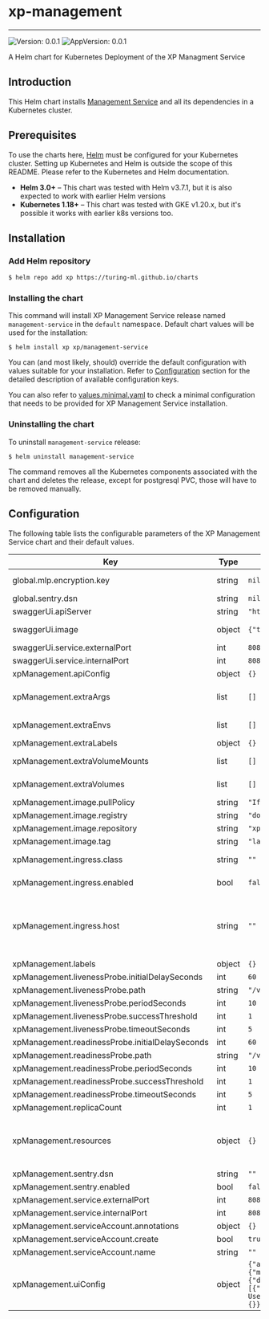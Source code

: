 # xp-management

---
![Version: 0.0.1](https://img.shields.io/badge/Version-0.0.1-informational?style=flat-square)
![AppVersion: 0.0.1](https://img.shields.io/badge/AppVersion-0.0.1-informational?style=flat-square)

A Helm chart for Kubernetes Deployment of the XP Managment Service

## Introduction

This Helm chart installs [Management Service](https://github.com/gojek/xp/management-service) and all its dependencies in a Kubernetes cluster.

## Prerequisites

To use the charts here, [Helm](https://helm.sh/) must be configured for your
Kubernetes cluster. Setting up Kubernetes and Helm is outside the scope of
this README. Please refer to the Kubernetes and Helm documentation.

- **Helm 3.0+** – This chart was tested with Helm v3.7.1, but it is also expected to work with earlier Helm versions
- **Kubernetes 1.18+** – This chart was tested with GKE v1.20.x, but it's possible it works with earlier k8s versions too.

## Installation

### Add Helm repository

```sh
$ helm repo add xp https://turing-ml.github.io/charts
```

### Installing the chart

This command will install XP Management Service release named `management-service` in the `default` namespace.
Default chart values will be used for the installation:
```shell
$ helm install xp xp/management-service
```

You can (and most likely, should) override the default configuration with values suitable for your installation.
Refer to [Configuration](#configuration) section for the detailed description of available configuration keys.

You can also refer to [values.minimal.yaml](./values.minimal.yaml) to check a minimal configuration that needs
to be provided for XP Management Service installation.

### Uninstalling the chart

To uninstall `management-service` release:
```shell
$ helm uninstall management-service
```

The command removes all the Kubernetes components associated with the chart and deletes the release,
except for postgresql PVC, those will have to be removed manually.

## Configuration

The following table lists the configurable parameters of the XP Management Service chart and their default values.

| Key | Type | Default | Description |
|-----|------|---------|-------------|
| global.mlp.encryption.key | string | `nil` | Global MLP Encryption Key to be used by all MLP components |
| global.sentry.dsn | string | `nil` | Global Sentry DSN value |
| swaggerUi.apiServer | string | `"http://127.0.0.1/v1"` | URL of API server |
| swaggerUi.image | object | `{"tag":"v3.47.1"}` | Docker tag for Swagger UI https://hub.docker.com/r/swaggerapi/swagger-ui |
| swaggerUi.service.externalPort | int | `8080` | Swagger UI Kubernetes service port number |
| swaggerUi.service.internalPort | int | `8081` | Swagger UI container port number |
| xpManagement.apiConfig | object | `{}` | XP API server configuration.  |
| xpManagement.extraArgs | list | `[]` | List of string containing additional XP API server arguments. For example, multiple "-config" can be specified to use multiple config files |
| xpManagement.extraEnvs | list | `[]` | List of extra environment variables to add to XP API server container |
| xpManagement.extraLabels | object | `{}` | List of extra labels to add to XP API K8s resources |
| xpManagement.extraVolumeMounts | list | `[]` | Extra volume mounts to attach to XP API server container. For example to mount the extra volume containing secrets |
| xpManagement.extraVolumes | list | `[]` | Extra volumes to attach to the Pod. For example, you can mount  additional secrets to these volumes |
| xpManagement.image.pullPolicy | string | `"IfNotPresent"` | Docker image pull policy |
| xpManagement.image.registry | string | `"docker.io/"` | Docker registry for XP API image |
| xpManagement.image.repository | string | `"xp-management"` | Docker image repository for XP API |
| xpManagement.image.tag | string | `"latest"` | Docker image tag for XP API |
| xpManagement.ingress.class | string | `""` | Ingress class annotation to add to this Ingress rule,  useful when there are multiple ingress controllers installed |
| xpManagement.ingress.enabled | bool | `false` | Enable ingress to provision Ingress resource for external access to XP API |
| xpManagement.ingress.host | string | `""` | Set host value to enable name based virtual hosting. This allows routing HTTP traffic to multiple host names at the same IP address. If no host is specified, the ingress rule applies to all inbound HTTP traffic through  the IP address specified. https://kubernetes.io/docs/concepts/services-networking/ingress/#name-based-virtual-hosting |
| xpManagement.labels | object | `{}` |  |
| xpManagement.livenessProbe.initialDelaySeconds | int | `60` | Liveness probe delay and thresholds |
| xpManagement.livenessProbe.path | string | `"/v1/internal/live"` | HTTP path for liveness check |
| xpManagement.livenessProbe.periodSeconds | int | `10` |  |
| xpManagement.livenessProbe.successThreshold | int | `1` |  |
| xpManagement.livenessProbe.timeoutSeconds | int | `5` |  |
| xpManagement.readinessProbe.initialDelaySeconds | int | `60` | Liveness probe delay and thresholds |
| xpManagement.readinessProbe.path | string | `"/v1/internal/ready"` | HTTP path for readiness check |
| xpManagement.readinessProbe.periodSeconds | int | `10` |  |
| xpManagement.readinessProbe.successThreshold | int | `1` |  |
| xpManagement.readinessProbe.timeoutSeconds | int | `5` |  |
| xpManagement.replicaCount | int | `1` |  |
| xpManagement.resources | object | `{}` | Resources requests and limits for XP API. This should be set  according to your cluster capacity and service level objectives. Reference: https://kubernetes.io/docs/concepts/configuration/manage-resources-containers/ |
| xpManagement.sentry.dsn | string | `""` | Sentry DSN value used by both XP API and XP UI |
| xpManagement.sentry.enabled | bool | `false` |  |
| xpManagement.service.externalPort | int | `8080` | XP API Kubernetes service port number |
| xpManagement.service.internalPort | int | `8080` | XP API container port number |
| xpManagement.serviceAccount.annotations | object | `{}` |  |
| xpManagement.serviceAccount.create | bool | `true` |  |
| xpManagement.serviceAccount.name | string | `""` |  |
| xpManagement.uiConfig | object | `{"apiConfig":{"mlpApiUrl":"/api/v1","xpApiUrl":"/api/xp/v1"},"appConfig":{"docsUrl":[{"href":"https://github.com/gojek/xp/tree/main/docs","label":"XP User Guide"}]},"authConfig":{"oauthClientId":""},"sentryConfig":{}}` | XP UI configuration. |
